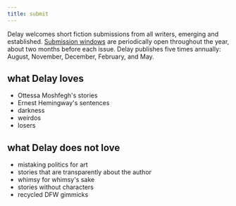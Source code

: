 ```yaml
---
title: submit
---
```


<span class="ital">Delay</span> welcomes short fiction submissions from all writers, emerging and established. <a href="https://delayfiction.submittable.com/submit">Submission windows</a> are periodically open throughout the year, about two months before each issue. <span class="ital">Delay</span> publishes five times annually: August, November, December, February, and May.

## what <span class="ital">Delay</span> loves

* Ottessa Moshfegh's stories
* Ernest Hemingway's sentences
* darkness
* weirdos
* losers

## what <span class="ital">Delay</span> does not love

* mistaking politics for art
* stories that are transparently about the author
* whimsy for whimsy's sake
* stories without characters
* recycled DFW gimmicks
